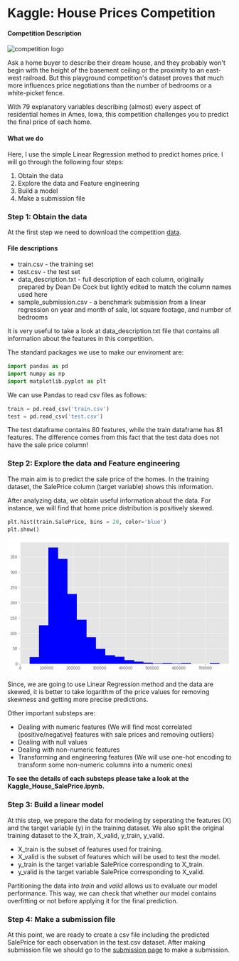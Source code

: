Kaggle: House Prices Competition
=============

####  Competition Description

![competition logo](https://storage.googleapis.com/kaggle-competitions/kaggle/5407/media/housesbanner.png)

Ask a home buyer to describe their dream house, and they probably won't begin with the height of the basement ceiling or the proximity to an east-west railroad. But this playground competition's dataset proves that much more influences price negotiations than the number of bedrooms or a white-picket fence.

With 79 explanatory variables describing (almost) every aspect of residential homes in Ames, Iowa, this competition challenges you to predict the final price of each home.

#### What we do

Here, I use the simple Linear Regression method to predict homes price. I will go through the following four steps:

1. Obtain the data
2. Explore the data and Feature engineering
3. Build a model
4. Make a submission file

### Step 1: Obtain the data

At the first step we need to download the competition [data](https://www.kaggle.com/c/house-prices-advanced-regression-techniques/data). 

#### File descriptions
- train.csv - the training set
- test.csv - the test set
- data_description.txt - full description of each column, originally prepared by Dean De Cock but lightly edited to match the column names used here
- sample_submission.csv - a benchmark submission from a linear regression on year and month of sale, lot square footage, and number of bedrooms

It is very useful to take a look at data_description.txt file that contains all information about the features in this competition.

The standard packages we use to make our enviroment are:

```py
import pandas as pd
import numpy as np
import matplotlib.pyplot as plt
```
We can use Pandas to read csv files as follows:

```py
train = pd.read_csv('train.csv')
test = pd.read_csv('test.csv')
```

The test dataframe contains 80 features, while the train dataframe has 81 features. The difference comes from this fact that the test data does not have the sale price column!

### Step 2: Explore the data and Feature engineering

The main aim is to predict the sale price of the homes. In the training dataset, the SalePrice column (target variable) shows this information.

After analyzing data, we obtain useful information about the data. For instance, we will find that home price distribution is positively skewed. 

```py
plt.hist(train.SalePrice, bins = 20, color='blue')
plt.show()
```
![GitHub Logo](/images/hist1.png)

Since, we are going to use Linear Regression method and the data are skewed, it is better to take logarithm of the price values for removing skewness and getting more precise predictions.

Other important substeps are:

- Dealing with numeric features
 (We will find most correlated (positive/negative) features with sale prices and removing outliers)
- Dealing with null values
- Dealing with non-numeric features
- Transforming and engineering features
(We will use one-hot encoding to transform some non-numeric columns into a numeric ones)

**To see the details of each substeps please take a look at the Kaggle_House_SalePrice.ipynb.**

### Step 3: Build a linear model

At this step, we prepare the data for modeling by seperating the features (X) and the target variable (y) in the training dataset. We also split the original training dataset to the X_train, X_valid, y_train, y_valid. 

- X_train is the subset of features used for training.
- X_valid is the subset of features which will be used to test the model.
- y_train is the target variable SalePrice corresponding to X_train.
- y_valid is the target variable SalePrice corresponding to X_valid.

Partitioning the data into *train* and *valid* allows us to evaluate our model performance. This way, we can check that whether our model contains overfitting or not before applying it for the final prediction.

### Step 4: Make a submission file

At this point, we are ready to create a csv file including the predicted SalePrice for each observation in the test.csv dataset. After making submission file we should go to the [submission page](https://www.kaggle.com/c/house-prices-advanced-regression-techniques/submit) to make a submission.

